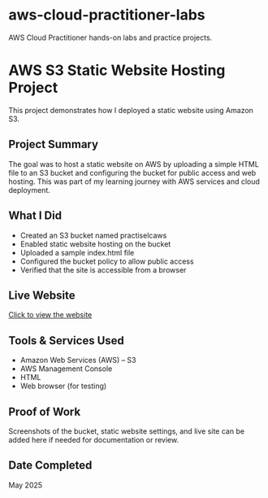 # aws-cloud-practitioner-labs
AWS Cloud Practitioner hands-on labs and practice projects.
# AWS S3 Static Website Hosting Project

This project demonstrates how I deployed a static website using Amazon S3.

## Project Summary

The goal was to host a static website on AWS by uploading a simple HTML file to an S3 bucket and configuring the bucket for public access and web hosting. This was part of my learning journey with AWS services and cloud deployment.

## What I Did

- Created an S3 bucket named practiselcaws
- Enabled static website hosting on the bucket
- Uploaded a sample index.html file
- Configured the bucket policy to allow public access
- Verified that the site is accessible from a browser

## Live Website

[Click to view the website](http://practiselcaws.s3-website.af-south-1.amazonaws.com)

## Tools & Services Used

- Amazon Web Services (AWS) – S3
- AWS Management Console
- HTML
- Web browser (for testing)

## Proof of Work

Screenshots of the bucket, static website settings, and live site can be added here if needed for documentation or review.

## Date Completed

May 2025
